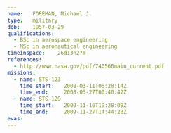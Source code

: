 ```yaml
---
name:	FOREMAN, Michael J.
type:	military
dob:	1957-03-29
qualifications:
  - BSc in aerospace engineering
  - MSc in aeronautical engineering
timeinspace:	26d13h27m
references:
  - http://www.nasa.gov/pdf/740566main_current.pdf
missions:
  - name: STS-123
    time_start:   2008-03-11T06:28:14Z
    time_end:     2008-03-27T00:40:42Z
  - name: STS-129
    time_start:   2009-11-16T19:28:09Z
    time_end:     2009-11-27T14:44:23Z
evas:
---
```

